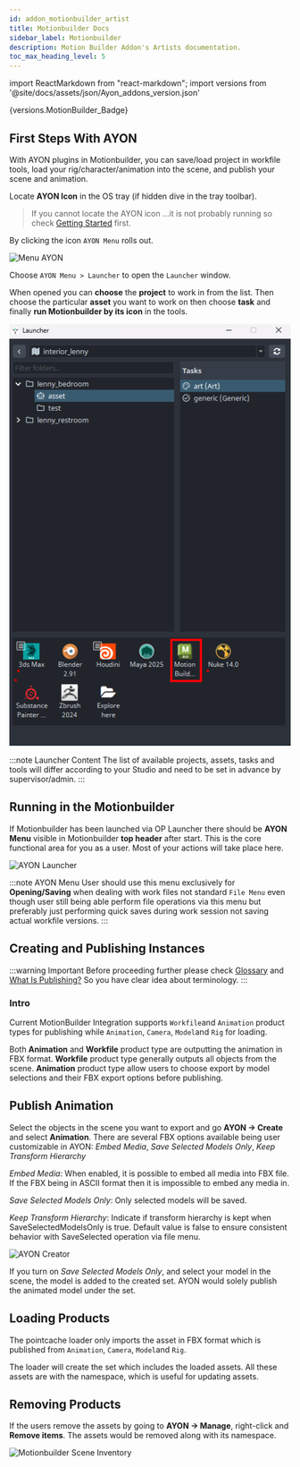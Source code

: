 ```yaml
---
id: addon_motionbuilder_artist
title: Motionbuilder Docs
sidebar_label: Motionbuilder
description: Motion Builder Addon's Artists documentation.
toc_max_heading_level: 5
---
```


import ReactMarkdown from "react-markdown";
import versions from '@site/docs/assets/json/Ayon_addons_version.json'

<ReactMarkdown>
{versions.MotionBuilder_Badge}
</ReactMarkdown>


## First Steps With AYON
With AYON plugins in Motionbuilder, you can save/load project in workfile tools, load your rig/character/animation into the scene, and publish your scene and animation.

Locate **AYON Icon** in the OS tray (if hidden dive in the tray toolbar).

> If you cannot locate the AYON icon ...it is not probably running so check [Getting Started](artist_getting_started.md) first.

By clicking the icon  ```AYON Menu``` rolls out.

![Menu AYON](assets/3dsmax_tray_OP.png)

Choose ```AYON Menu > Launcher``` to open the ```Launcher``` window.

When opened you can **choose** the **project** to work in from the list. Then choose the particular **asset** you want to work on then choose **task**
and finally **run Motionbuilder by its icon** in the tools.

![AYON Launcher](assets/motionbuilder/motionbuilder_ayon_launcher.png)

:::note Launcher Content
The list of available projects, assets, tasks and tools will differ according to your Studio and need to be set in advance by supervisor/admin.
:::

## Running in the Motionbuilder

If Motionbuilder has been launched via OP Launcher there should be **AYON Menu** visible in Motionbuilder **top header** after start.
This is the core functional area for you as a user. Most of your actions will take place here.

![AYON Launcher](assets/motionbuilder_ayon_menu.png)

:::note AYON Menu
User should use this menu exclusively for **Opening/Saving** when dealing with work files not standard ```File Menu``` even though user still being able perform file operations via this menu but preferably just performing quick saves during work session not saving actual workfile versions.
:::

## Creating and Publishing Instances

:::warning Important
Before proceeding further please check [Glossary](artist_concepts.md) and [What Is Publishing?](artist_publish.md) So you have clear idea about terminology.
:::

### Intro

Current MotionBuilder Integration supports ```Workfile```and ```Animation``` product types for publishing while ```Animation```, ```Camera```,
```Model```and ```Rig``` for loading.

Both **Animation** and **Workfile** product type are outputting the animation in FBX format. **Workfile** product type generally outputs all objects from the scene. **Animation** product type allow users to choose export by model selections and their FBX export options before publishing.

## Publish Animation
Select the objects in the scene you want to export and go **AYON -> Create** and select **Animation**.
There are several FBX options available being user customizable in AYON: *Embed Media*, *Save Selected Models Only*, *Keep Transform Hierarchy*

*Embed Media*: When enabled, it is possible to embed all media into FBX file. If the FBX being in ASCII format then it is impossible to embed any media in.

*Save Selected Models Only*: Only selected models will be saved.

*Keep Transform Hierarchy*: Indicate if transform hierarchy is kept when SaveSelectedModelsOnly is true. Default value is false to ensure consistent behavior with SaveSelected operation via file menu.


![AYON Creator](assets/motionbuilder_creator.png)

If you turn on *Save Selected Models Only*, and select your model in the scene, the model is added to the created set. AYON would solely publish the animated model under the set.


## Loading Products
The pointcache loader only imports the asset in FBX format which is published from ```Animation```, ```Camera```, ```Model```and ```Rig```.

The loader will create the set which includes the loaded assets. All these assets are with the namespace, which is useful for updating assets.

## Removing Products
If the users remove the assets by going to **AYON -> Manage**, right-click and **Remove items**. The assets would be removed along with its namespace.

![Motionbuilder Scene Inventory](assets/motionbuilder_scene_inventory.png)